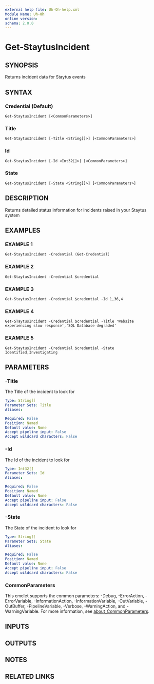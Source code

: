 ```yaml
---
external help file: Uh-Oh-help.xml
Module Name: Uh-Oh
online version:
schema: 2.0.0
---
```


# Get-StaytusIncident

## SYNOPSIS
Returns incident data for Staytus events

## SYNTAX

### Credential (Default)
```
Get-StaytusIncident [<CommonParameters>]
```

### Title
```
Get-StaytusIncident [-Title <String[]>] [<CommonParameters>]
```

### Id
```
Get-StaytusIncident [-Id <Int32[]>] [<CommonParameters>]
```

### State
```
Get-StaytusIncident [-State <String[]>] [<CommonParameters>]
```

## DESCRIPTION
Returns detailed status information for incidents raised in your Staytus system

## EXAMPLES

### EXAMPLE 1
```
Get-StaytusIncident -Credential (Get-Credential)
```

### EXAMPLE 2
```
Get-StaytusIncident -Credential $credential
```

### EXAMPLE 3
```
Get-StaytusIncident -Credential $credential -Id 1,36,4
```

### EXAMPLE 4
```
Get-STaytusIncident -Credential $credential -Title 'Website experiencing slow response','SQL Database degraded'
```

### EXAMPLE 5
```
Get-StaytusIncident -Credential $credential -State Identified,Investigating
```

## PARAMETERS

### -Title
The Title of the incident to look for

```yaml
Type: String[]
Parameter Sets: Title
Aliases:

Required: False
Position: Named
Default value: None
Accept pipeline input: False
Accept wildcard characters: False
```

### -Id
The Id of the incident to look for

```yaml
Type: Int32[]
Parameter Sets: Id
Aliases:

Required: False
Position: Named
Default value: None
Accept pipeline input: False
Accept wildcard characters: False
```

### -State
The State of the incident to look for

```yaml
Type: String[]
Parameter Sets: State
Aliases:

Required: False
Position: Named
Default value: None
Accept pipeline input: False
Accept wildcard characters: False
```

### CommonParameters
This cmdlet supports the common parameters: -Debug, -ErrorAction, -ErrorVariable, -InformationAction, -InformationVariable, -OutVariable, -OutBuffer, -PipelineVariable, -Verbose, -WarningAction, and -WarningVariable. For more information, see [about_CommonParameters](http://go.microsoft.com/fwlink/?LinkID=113216).

## INPUTS

## OUTPUTS

## NOTES

## RELATED LINKS
